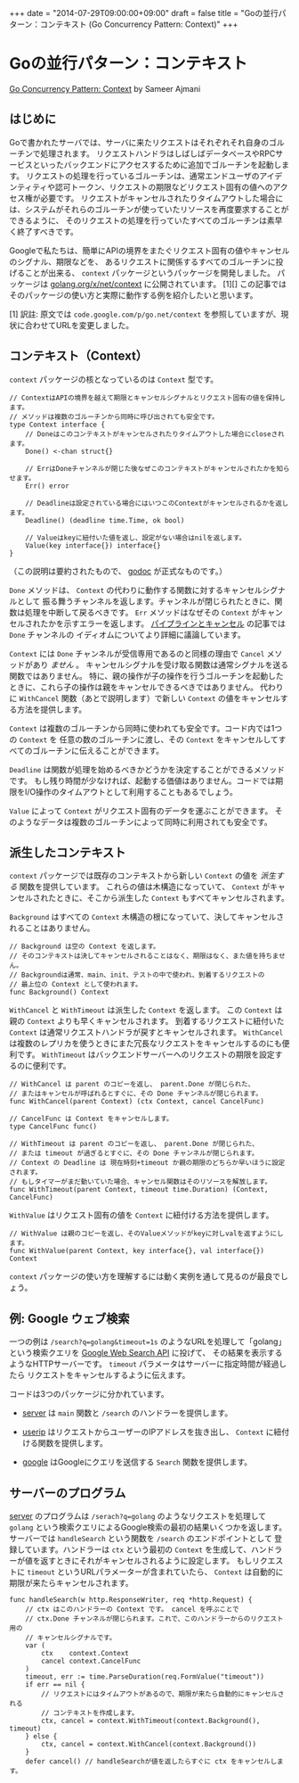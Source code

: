 +++
date = "2014-07-29T09:00:00+09:00"
draft = false
title = "Goの並行パターン：コンテキスト (Go Concurrency Pattern: Context)"
+++

# Goの並行パターン：コンテキスト
[Go Concurrency Pattern: Context](https://blog.golang.org/context) by Sameer Ajmani

## はじめに
Goで書かれたサーバでは、サーバに来たリクエストはそれぞれそれ自身のゴルーチンで処理されます。
リクエストハンドラはしばしばデータベースやRPCサービスといったバックエンドにアクセスするために追加でゴルーチンを起動します。
リクエストの処理を行っているゴルーチンは、通常エンドユーザのアイデンティティや認可トークン、リクエストの期限などリクエスト固有の値へのアクセス権が必要です。
リクエストがキャンセルされたりタイムアウトした場合には、システムがそれらのゴルーチンが使っていたリソースを再度要求することができるように、
そのリクエストの処理を行っていたすべてのゴルーチンは素早く終了すべきです。

Googleで私たちは、簡単にAPIの境界をまたぐリクエスト固有の値やキャンセルのシグナル、期限などを、
あるリクエストに関係するすべてのゴルーチンに投げることが出来る、 `context` パッケージというパッケージを開発しました。
パッケージは [golang.org/x/net/context](http://godoc.org/golang.org/x/net/context) に公開されています。 [1][]
この記事ではそのパッケージの使い方と実際に動作する例を紹介したいと思います。

  [1] 訳註: 原文では `code.google.com/p/go.net/context` を参照していますが、現状に合わせてURLを変更しました。

## コンテキスト（Context）

`context` パッケージの核となっているのは `Context` 型です。

```
// ContextはAPIの境界を越えて期限とキャンセルシグナルとリクエスト固有の値を保持します。
// メソッドは複数のゴルーチンから同時に呼び出されても安全です。
type Context interface {
    // Doneはこのコンテキストがキャンセルされたりタイムアウトした場合にcloseされます。
    Done() <-chan struct{}

    // ErrはDoneチャンネルが閉じた後なぜこのコンテキストがキャンセルされたかを知らせます。
    Err() error

    // Deadlineは設定されている場合にはいつこのContextがキャンセルされるかを返します。
    Deadline() (deadline time.Time, ok bool)

    // Valueはkeyに紐付いた値を返し、設定がない場合はnilを返します。
    Value(key interface{}) interface{}
}
```

（この説明は要約されたもので、 [godoc](http://godoc.org/golang.org/x/net/context) が正式なものです。）

`Done` メソッドは、 `Context` の代わりに動作する関数に対するキャンセルシグナルとして
振る舞うチャンネルを返します。チャンネルが閉じられたときに、関数は処理を中断して戻るべきです。
`Err` メソッドはなぜその `Context` がキャンセルされたかを示すエラーを返します。
[パイプラインとキャンセル](https://blog.golang.org/pipelines) の記事では `Done` チャンネルの
イディオムについてより詳細に議論しています。

`Context` には `Done` チャンネルが受信専用であるのと同様の理由で `Cancel` メソッドがあり _ません_ 。
キャンセルシグナルを受け取る関数は通常シグナルを送る関数ではありません。
特に、親の操作が子の操作を行うゴルーチンを起動したときに、これら子の操作は親をキャンセルできるべきではありません。
代わりに `WithCancel` 関数（あとで説明します）で新しい `Context` の値をキャンセルする方法を提供します。

`Context` は複数のゴルーチンから同時に使われても安全です。コード内では1つの `Context` を
任意の数のゴルーチンに渡し、その `Context` をキャンセルしてすべてのゴルーチンに伝えることができます。

`Deadline` は関数が処理を始めるべきかどうかを決定することができるメソッドです。
もし残り時間が少なければ、起動する価値はありません。コードでは期限をI/O操作のタイムアウトとして利用することもあるでしょう。

`Value` によって `Context` がリクエスト固有のデータを運ぶことができます。
そのようなデータは複数のゴルーチンによって同時に利用されても安全です。

## 派生したコンテキスト

`context` パッケージでは既存のコンテキストから新しい `Context` の値を _派生する_ 関数を提供しています。
これらの値は木構造になっていて、 `Context` がキャンセルされたときに、そこから派生した `Context` もすべてキャンセルされます。


`Background` はすべての `Context` 木構造の根になっていて、決してキャンセルされることはありません。

```
// Background は空の Context を返します。
// そのコンテキストは決してキャンセルされることはなく、期限はなく、また値を持ちません。
// Backgroundは通常、main、init、テストの中で使われ、到着するリクエストの
// 最上位の Context として使われます。
func Background() Context
```

`WithCancel` と `WithTimeout` は派生した `Context` を返します。
この `Context` は親の `Context` よりも早くキャンセルされます。
到着するリクエストに紐付いた `Context` は通常リクエストハンドラが戻すとキャンセルされます。
`WithCancel` は複数のレプリカを使うときにまた冗長なリクエストをキャンセルするのにも便利です。
`WithTimeout` はバックエンドサーバーへのリクエストの期限を設定するのに便利です。

```
// WithCancel は parent のコピーを返し、 parent.Done が閉じられた、
// またはキャンセルが呼ばれるとすぐに、その Done チャンネルが閉じられます。
func WithCancel(parent Context) (ctx Context, cancel CancelFunc)

// CancelFunc は Context をキャンセルします。
type CancelFunc func()

// WithTimeout は parent のコピーを返し、 parent.Done が閉じられた、
// または timeout が過ぎるとすぐに、その Done チャンネルが閉じられます。
// Context の Deadline は 現在時刻+timeout か親の期限のどちらか早いほうに設定されます。
// もしタイマーがまだ動いていた場合、キャンセル関数はそのリソースを解放します。
func WithTimeout(parent Context, timeout time.Duration) (Context, CancelFunc)
```

`WithValue` はリクエスト固有の値を `Context` に紐付ける方法を提供します。

```
// WithValue は親のコピーを返し、そのValueメソッドがkeyに対しvalを返すようにします。
func WithValue(parent Context, key interface{}, val interface{}) Context
```

`context` パッケージの使い方を理解するには動く実例を通して見るのが最良でしょう。

## 例: Google ウェブ検索
一つの例は `/search?q=golang&timeout=1s` のようなURLを処理して「golang」という検索クエリを
[Google Web Search API](https://developers.google.com/web-search/docs/) に投げて、
その結果を表示するようなHTTPサーバーです。 `timeout` パラメータはサーバーに指定時間が経過したら
リクエストをキャンセルするように伝えます。

コードは3つのパッケージに分かれています。

* [server](https://blog.golang.org/context/server/server.go) は `main` 関数と `/search` のハンドラーを提供します。
* [userip](https://blog.golang.org/context/userip/userip.go) はリクエストからユーザーのIPアドレスを抜き出し、 `Context` に紐付ける関数を提供します。

* [google](https://blog.golang.org/context/google/google.go) はGoogleにクエリを送信する `Search` 関数を提供します。

## サーバーのプログラム
[server](https://blog.golang.org/context/server/server.go) のプログラムは `/serach?q=golang` のようなリクエストを処理して
`golang` という検索クエリによるGoogle検索の最初の結果いくつかを返します。サーバーでは `handleSearch` という関数を `/search` のエンドポイントとして
登録しています。ハンドラーは `ctx` という最初の `Context` を生成して、ハンドラーが値を返すときにそれがキャンセルされるように設定します。
もしリクエストに `timeout` というURLパラメーターが含まれていたら、 `Context` は自動的に期限が来たらキャンセルされます。

```
func handleSearch(w http.ResponseWriter, req *http.Request) {
    // ctx はこのハンドラーの Context です。 cancel を呼ぶことで
    // ctx.Done チャンネルが閉じられます。これで、このハンドラーからのリクエスト用の
    // キャンセルシグナルです。
    var (
        ctx    context.Context
        cancel context.CancelFunc
    )
    timeout, err := time.ParseDuration(req.FormValue("timeout"))
    if err == nil {
        // リクエストにはタイムアウトがあるので、期限が来たら自動的にキャンセルされる
        // コンテキストを作成します。
        ctx, cancel = context.WithTimeout(context.Background(), timeout)
    } else {
        ctx, cancel = context.WithCancel(context.Background())
    }
    defer cancel() // handleSearchが値を返したらすぐに ctx をキャンセルします。
```
